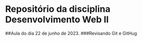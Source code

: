 # Repositório da disciplina Desenvolvimento Web II
##Aula do dia 22 de junho de 2023.
###Revisando Git e GitHug

